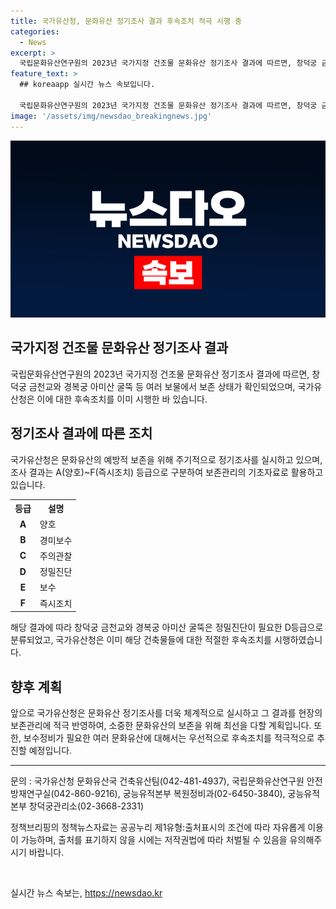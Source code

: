 ```yaml
---
title: 국가유산청, 문화유산 정기조사 결과 후속조치 적극 시행 중
categories:
  - News
excerpt: >
  국립문화유산연구원의 2023년 국가지정 건조물 문화유산 정기조사 결과에 따르면, 창덕궁 금천교와 경복궁 아미산 굴뚝에서 보존을 위해 후속조치가 필요하다고 밝혀졌다. 국가유산청은 이미 긴급 보수 등을 시행했고, A~F 등급으로 구분하여 관리하고 있다고 전했다. 특히, 창덕궁 금천교는 통행 일부가 제한되고, 아미산 굴뚝은 지난 3월 긴급보수를 완료했으며, 추가적인 보수도 계획 중이다. 이러한 보존 활동은 앞으로도 계속해서 진행될 예정이다.
feature_text: >
  ## koreaapp 실시간 뉴스 속보입니다.

  국립문화유산연구원의 2023년 국가지정 건조물 문화유산 정기조사 결과에 따르면, 창덕궁 금천교와 경복궁 아미산 굴뚝에서 보존을 위해 후속조치가 필요하다고 밝혀졌다. 국가유산청은 이미 긴급 보수 등을 시행했고, A~F 등급으로 구분하여 관리하고 있다고 전했다. 특히, 창덕궁 금천교는 통행 일부가 제한되고, 아미산 굴뚝은 지난 3월 긴급보수를 완료했으며, 추가적인 보수도 계획 중이다. 이러한 보존 활동은 앞으로도 계속해서 진행될 예정이다.
image: '/assets/img/newsdao_breakingnews.jpg'
---
```


<p><img src="/assets/img/newsdao_breakingnews.jpg" alt="koreaapp 속보" /></p>

<h2 data-ke-size="size26">국가지정 건조물 문화유산 정기조사 결과</h2>

<p data-ke-size="size16">국립문화유산연구원의 2023년 국가지정 건조물 문화유산 정기조사 결과에 따르면, 창덕궁 금천교와 경복궁 아미산 굴뚝 등 여러 보물에서 보존 상태가 확인되었으며, 국가유산청은 이에 대한 후속조치를 이미 시행한 바 있습니다.</p>

<h2 data-ke-size="size26">정기조사 결과에 따른 조치</h2>

<p data-ke-size="size16">국가유산청은 문화유산의 예방적 보존을 위해 주기적으로 정기조사를 실시하고 있으며, 조사 결과는 A(양호)~F(즉시조치) 등급으로 구분하여 보존관리의 기초자료로 활용하고 있습니다.</p>

<table>
    <tr>
        <th>등급</th>
        <th>설명</th>
    </tr>
    <tr>
        <td style="text-align: center; height: 17px;"><b>A</b></td>
        <td>양호</td>
    </tr>
    <tr>
        <td style="text-align: center; height: 17px;"><b>B</b></td>
        <td>경미보수</td>
    </tr>
    <tr>
        <td style="text-align: center; height: 17px;"><b>C</b></td>
        <td>주의관찰</td>
    </tr>
    <tr>
        <td style="text-align: center; height: 17px;"><b>D</b></td>
        <td>정밀진단</td>
    </tr>
    <tr>
        <td style="text-align: center; height: 17px;"><b>E</b></td>
        <td>보수</td>
    </tr>
    <tr>
        <td style="text-align: center; height: 17px;"><b>F</b></td>
        <td>즉시조치</td>
    </tr>
</table>

<p data-ke-size="size16">해당 결과에 따라 창덕궁 금천교와 경복궁 아미산 굴뚝은 정밀진단이 필요한 D등급으로 분류되었고, 국가유산청은 이미 해당 건축물들에 대한 적절한 후속조치를 시행하였습니다.</p>

<h2 data-ke-size="size26">향후 계획</h2>

<p data-ke-size="size16">앞으로 국가유산청은 문화유산 정기조사를 더욱 체계적으로 실시하고 그 결과를 현장의 보존관리에 적극 반영하여, 소중한 문화유산의 보존을 위해 최선을 다할 계획입니다. 또한, 보수정비가 필요한 여러 문화유산에 대해서는 우선적으로 후속조치를 적극적으로 추진할 예정입니다.</p>

<hr>

<p data-ke-size="size16">문의 : 국가유산청 문화유산국 건축유산팀(042-481-4937), 국립문화유산연구원 안전방재연구실(042-860-9216), 궁능유적본부 복원정비과(02-6450-3840), 궁능유적본부 창덕궁관리소(02-3668-2331)</p>

<p data-ke-size="size16">정책브리핑의 정책뉴스자료는 공공누리 제1유형:출처표시의 조건에 따라 자유롭게 이용이 가능하며, 출처를 표기하지 않을 시에는 저작권법에 따라 처벌될 수 있음을 유의해주시기 바랍니다.</p>

<p data-ke-size="size16">&nbsp;</p>
실시간 뉴스 속보는, <a href="https://newsdao.kr" rel="dofollow">https://newsdao.kr</a>


